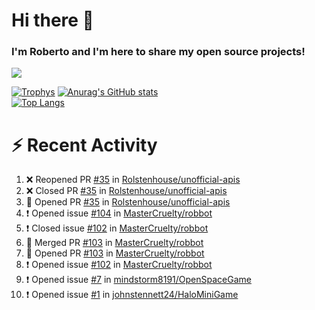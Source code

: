 # Hi there 👋
### I'm Roberto and I'm here to share my open source projects!

<img src="https://komarev.com/ghpvc/?username=mastercruelty&label=Profile views&color=0e75b6"><br>

[![Trophys](https://github-profile-trophy.vercel.app/?username=mastercruelty)](https://github.com/ryo-ma/github-profile-trophy)
[![Anurag's GitHub stats](https://github-readme-stats.vercel.app/api?username=mastercruelty&show_icons=true&theme=tokyonight)](https://github.com/anuraghazra/github-readme-stats)<br>
[![Top Langs](https://github-readme-stats.vercel.app/api/top-langs/?username=mastercruelty&langs_count=8&hide=jupyter%20notebook&exclude_repo=Alarm-project&langs_count=6&layout=compact&theme=tokyonight)](https://github.com/anuraghazra/github-readme-stats)

# :zap: Recent Activity
<!--START_SECTION:activity-->
1. ❌ Reopened PR [#35](https://github.com/Rolstenhouse/unofficial-apis/pull/35) in [Rolstenhouse/unofficial-apis](https://github.com/Rolstenhouse/unofficial-apis)
2. ❌ Closed PR [#35](https://github.com/Rolstenhouse/unofficial-apis/pull/35) in [Rolstenhouse/unofficial-apis](https://github.com/Rolstenhouse/unofficial-apis)
3. 💪 Opened PR [#35](https://github.com/Rolstenhouse/unofficial-apis/pull/35) in [Rolstenhouse/unofficial-apis](https://github.com/Rolstenhouse/unofficial-apis)
4. ❗️ Opened issue [#104](https://github.com/MasterCruelty/robbot/issues/104) in [MasterCruelty/robbot](https://github.com/MasterCruelty/robbot)
5. ❗️ Closed issue [#102](https://github.com/MasterCruelty/robbot/issues/102) in [MasterCruelty/robbot](https://github.com/MasterCruelty/robbot)
6. 🎉 Merged PR [#103](https://github.com/MasterCruelty/robbot/pull/103) in [MasterCruelty/robbot](https://github.com/MasterCruelty/robbot)
7. 💪 Opened PR [#103](https://github.com/MasterCruelty/robbot/pull/103) in [MasterCruelty/robbot](https://github.com/MasterCruelty/robbot)
8. ❗️ Opened issue [#102](https://github.com/MasterCruelty/robbot/issues/102) in [MasterCruelty/robbot](https://github.com/MasterCruelty/robbot)
9. ❗️ Opened issue [#7](https://github.com/mindstorm8191/OpenSpaceGame/issues/7) in [mindstorm8191/OpenSpaceGame](https://github.com/mindstorm8191/OpenSpaceGame)
10. ❗️ Opened issue [#1](https://github.com/johnstennett24/HaloMiniGame/issues/1) in [johnstennett24/HaloMiniGame](https://github.com/johnstennett24/HaloMiniGame)
<!--END_SECTION:activity-->
